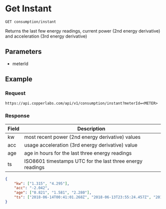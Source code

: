 # Get Instant

    GET consumption/instant
    
Returns the last few energy readings, current power (2nd energy derivative) and acceleration (3rd energy derivative)

## Parameters
  * meterId

## Example
### Request

    https://api.copperlabs.com/api/v1/consumption/instant?meterId=<METER>

### Response

Field | Description
--- | --- 
kw | most recent power (2nd energy derivative) values
acc | usage acceleration (3rd energy derivative) value
age | age in hours for the last three energy readings
ts | ISO8601 timestamps UTC for the last three energy readings

``` json
{
	"kw": ["1.315", "4.295"],
	"acc": "-2.042",
	"age": ["0.821", "1.581", "2.280"],
	"ts": ["2018-06-14T00:41:01.268Z", "2018-06-13T23:55:24.457Z", "2018-06-13T23:13:29.650Z"]
}
```
